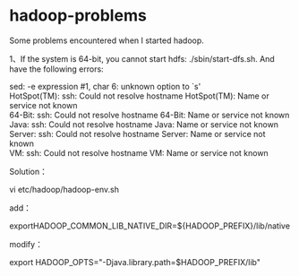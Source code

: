 # hadoop-problems
Some problems encountered when I started hadoop.


1、If the system is 64-bit, you cannot start hdfs: ./sbin/start-dfs.sh. And have the following errors:


sed: -e expression #1, char 6: unknown option to `s'  
HotSpot(TM): ssh: Could not resolve hostname HotSpot(TM): Name or service not known  
64-Bit: ssh: Could not resolve hostname 64-Bit: Name or service not known  
Java: ssh: Could not resolve hostname Java: Name or service not known  
Server: ssh: Could not resolve hostname Server: Name or service not known  
VM: ssh: Could not resolve hostname VM: Name or service not known  


Solution：


vi etc/hadoop/hadoop-env.sh  


add：

exportHADOOP_COMMON_LIB_NATIVE_DIR=${HADOOP_PREFIX}/lib/native    

modify：

export HADOOP_OPTS="-Djava.library.path=$HADOOP_PREFIX/lib" 
